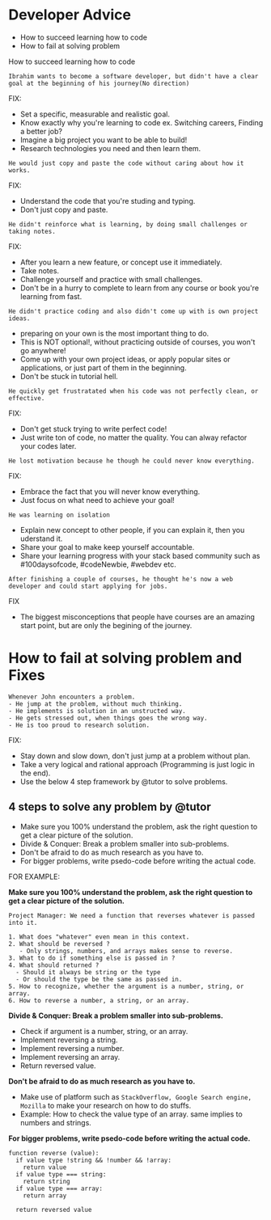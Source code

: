 # Developer Advice

- How to succeed learning how to code
- How to fail at solving problem

How to succeed learning how to code

`Ibrahim wants to become a software developer, but didn't have a clear goal at the beginning of his journey(No direction)`

FIX: 
- Set a specific, measurable and realistic goal.
- Know exactly why you're learning to code ex. Switching careers, Finding a better job?
- Imagine a big project you want to be able to build!
- Research technologies you need and then learn them.

`He would just copy and paste the code without caring about how it works.`

FIX:
- Understand the code that you're studing and typing.
- Don't just copy and paste.

`He didn't reinforce what is learning, by doing small challenges or taking notes.`

FIX:
- After you learn a new feature, or concept use it immediately.
- Take notes.
- Challenge yourself and practice with small challenges.
- Don't be in a hurry to complete to learn from any course or book you're learning from fast.

`He didn't practice coding and also didn't come up with is own project ideas.`
- preparing on your own is the most important thing to do.
- This is NOT optional!, without practicing outside of courses, you won't go anywhere!
- Come up with your own project ideas, or apply popular sites or applications, or just part of them in the beginning. 
- Don't be stuck in tutorial hell.

`He quickly get frustratated when his code was not perfectly clean, or effective.`

FIX:
- Don't get stuck trying to write perfect code!
- Just write ton of code, no matter the quality. You can alway refactor your codes later.

`He lost motivation because he though he could never know everything.`

FIX:
- Embrace the fact that you will never know everything.
- Just focus on what need to achieve your goal!

`He was learning on isolation`

- Explain new concept to other people, if you can explain it, then you uderstand it.
- Share your goal to make keep yourself accountable.
- Share your learning progress with your stack based community such as #100daysofcode, #codeNewbie, #webdev etc.

`After finishing a couple of courses, he thought he's now a web developer and could start applying for jobs.`

FIX
- The biggest misconceptions that people have courses are an amazing start point, but are only the begining of the journey.

# How to fail at solving problem and Fixes

```
Whenever John encounters a problem.
- He jump at the problem, without much thinking.
- He implements is solution in an unstructed way.
- He gets stressed out, when things goes the wrong way.
- He is too proud to research solution.
```
FIX:
- Stay down and slow down, don't just jump at a problem without plan.
- Take a very logical and rational approach (Programming is just logic in the end).
- Use the below 4 step framework by @tutor to solve problems.

## 4 steps to solve any problem by @tutor

- Make sure you 100% understand the problem, ask the right question to get a clear picture of the solution.
- Divide & Conquer: Break a problem smaller into sub-problems.
- Don't be afraid to do as much research as you have to.  
- For bigger problems, write psedo-code before writing the actual code.

FOR EXAMPLE:

<b>Make sure you 100% understand the problem, ask the right question to get a clear picture of the solution.
</b>
```
Project Manager: We need a function that reverses whatever is passed into it.

1. What does "whatever" even mean in this context.
2. What should be reversed ?
   - Only strings, numbers, and arrays makes sense to reverse.
3. What to do if something else is passed in ?
4. What should returned ?
  - Should it always be string or the type
  - Or should the type be the same as passed in.
5. How to recognize, whether the argument is a number, string, or array.
6. How to reverse a number, a string, or an array.
```

<b> Divide & Conquer: Break a problem smaller into sub-problems. </b>
- Check if argument is a number, string, or an array.
- Implement reversing a string.
- Implement reversing a number.
- Implement reversing an array.
- Return reversed value.

<b>Don't be afraid to do as much research as you have to.</b>
- Make use of platform such as `StackOverflow, Google Search engine, Mozilla` to make your research on how to do stuffs.
- Example: How to check the value type of an array. same implies to numbers and strings.

<b>For bigger problems, write psedo-code before writing the actual code.</b>
```
function reverse (value):
  if value type !string && !number && !array:
    return value
  if value type === string:
    return string
  if value type === array:
    return array

  return reversed value
```
